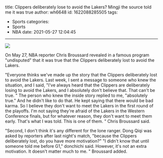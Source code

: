 title: Clippers deliberately lose to avoid the Lakers? Mingji  the source told me it was true
author: wh6648
id: 1622088285505
tags: 
- Sports
categories: 
- Sports
- NBA
date: 2021-05-27 12:04:45
---
![](https://p4.itc.cn/q_70/images01/20210527/a92b536f5f5445988b8237105bfbabf9.jpeg)


On May 27, NBA reporter Chris Broussard revealed in a famous program "undisputed" that it was true that the Clippers deliberately lost to avoid the Lakers.

"Everyone thinks we've made up the story that the Clippers deliberately lost to avoid the Lakers. Last week, I sent a message to someone who knew the situation, and I said, "I've always heard that the Clippers are deliberately losing to avoid the Lakers, and I absolutely don't believe that. That can't be true. " The person who knew the inside story replied to me, "absolutely true." And he didn't like to do that. He kept saying that there would be bad karma. So I believe they don't want to meet the Lakers in the first round of the playoffs. I'm not saying they're afraid of the Lakers in the Western Conference finals, but for whatever reason, they don't want to meet them early. That's what I was told. This is one of them. " Chris Broussard said.

"Second, I don't think it's any different for the lone ranger. Dong Qiqi was asked by reporters after last night's match, "because the Clippers deliberately lost, do you have more motivation?" "I didn't know that until someone told me before G1," donchichi said. However, it's not an extra motivation. It doesn't matter much to me. " Broussard added.

